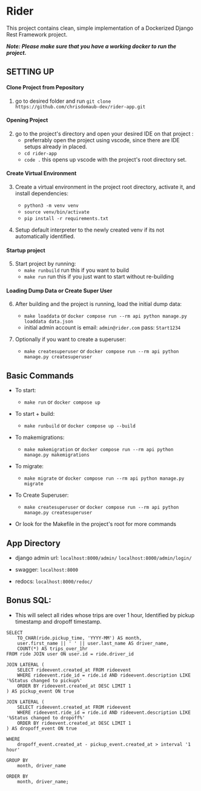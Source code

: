 # Rider

This project contains clean, simple implementation of a Dockerized Django Rest Framework project.

**_Note: Please make sure that you have a working docker to run the project._**

## SETTING UP

#### Clone Project from Pepository

1. go to desired folder and run `git clone https://github.com/chrisdomaub-dev/rider-app.git`

#### Opening Project

2. go to the project's directory and open your desired IDE on that project :
   - preferrably open the project using vscode, since there are IDE setups already in placed.
   - `cd rider-app`
   - `code .` this opens up vscode with the project's root directory set.

#### Create Virtual Environment

3. Create a virtual environment in the project root directory, activate it, and install dependencies:

   - `python3 -m venv venv`
   - `source venv/bin/activate`
   - `pip install -r requirements.txt`

4. Setup default interpreter to the newly created venv if its not automatically identified.

#### Startup project

5. Start project by running:
   - `make runbuild` run this if you want to build
   - `make run` run this if you just want to start without re-building

#### Loading Dump Data or Create Super User

6. After building and the project is running, load the initial dump data:

   - `make loaddata` or `docker compose run --rm api python manage.py loaddata data.json`
   - initial admin account is email: `admin@rider.com` pass: `Start1234`

7. Optionally if you want to create a superuser:
   - `make createsuperuser` or `docker compose run --rm api python manage.py createsuperuser`

## Basic Commands

- To start:

  - `make run` or `docker compose up`

- To start + build:

  - `make runbuild` or `docker compose up --build`

- To makemigrations:

  - `make makemigration` or `docker compose run --rm api python manage.py makemigrations`

- To migrate:

  - `make migrate` or `docker compose run --rm api python manage.py migrate`

- To Create Superuser:

  - `make createsuperuser` or `docker compose run --rm api python manage.py createsuperuser`

- Or look for the Makefile in the project's root for more commands

## App Directory

- django admin url:
  `localhost:8000/admin/`
  `localhost:8000/admin/login/`

- swagger:
  `localhost:8000`

- redocs:
  `localhost:8000/redoc/`

## Bonus SQL:

- This will select all rides whose trips are over 1 hour, Identified by pickup timestamp and dropoff timestamp.

```
SELECT
    TO_CHAR(ride.pickup_time, 'YYYY-MM') AS month,
    user.first_name || ' ' || user.last_name AS driver_name,
    COUNT(*) AS trips_over_1hr
FROM ride JOIN user ON user.id = ride.driver_id

JOIN LATERAL (
    SELECT rideevent.created_at FROM rideevent
    WHERE rideevent.ride_id = ride.id AND rideevent.description LIKE '%Status changed to pickup%'
    ORDER BY rideevent.created_at DESC LIMIT 1
) AS pickup_event ON true

JOIN LATERAL (
    SELECT rideevent.created_at FROM rideevent
    WHERE rideevent.ride_id = ride.id AND rideevent.description LIKE '%Status changed to dropoff%'
    ORDER BY rideevent.created_at DESC LIMIT 1
) AS dropoff_event ON true

WHERE
    dropoff_event.created_at - pickup_event.created_at > interval '1 hour'

GROUP BY
    month, driver_name

ORDER BY
    month, driver_name;
```
